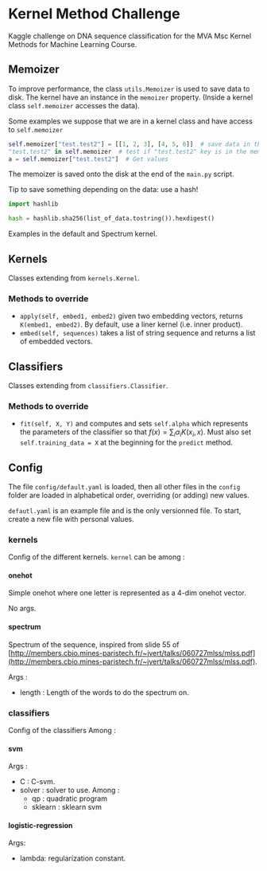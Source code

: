 # Kernel Method Challenge

Kaggle challenge on DNA sequence classification for the MVA Msc Kernel Methods for Machine Learning Course.

## Memoizer
To improve performance, the class `utils.Memoizer` is used to save data to disk. The kernel have an instance in the `memoizer`
property. (Inside a kernel class `self.memoizer` accesses the data).

Some examples we suppose that we are in a kernel class and have access to `self.memoizer`
```python
self.memoizer["test.test2"] = [[1, 2, 3], [4, 5, 6]]  # save data in the storage
"test.test2" in self.memoizer  # test if "test.test2" key is in the memoizer
a = self.memoizer["test.test2"]  # Get values
```

The memoizer is saved onto the disk at the end of the `main.py` script.

Tip to save something depending on the data: use a hash!
```python
import hashlib

hash = hashlib.sha256(list_of_data.tostring()).hexdigest()
```

Examples in the default and Spectrum kernel.

## Kernels
Classes extending from `kernels.Kernel`.

### Methods to override
- `apply(self, embed1, embed2)` given two embedding vectors, returns `K(embed1, embed2)`. By default, use a liner kernel
(i.e. inner product).
- `embed(self, sequences)` takes a list of string sequence and returns a list of embedded vectors.

## Classifiers
Classes extending from `classifiers.Classifier`.

### Methods to override
- `fit(self, X, Y)` and computes and sets `self.alpha` which represents the parameters of the classifier
so that $f(x) = \sum_i \alpha_i K(x_i, x)$. Must also set `self.training_data = X` at the beginning for the `predict` method.

## Config
The file `config/default.yaml` is loaded, then all other files in the `config` folder are loaded
in alphabetical order, overriding (or adding) new values.

`defautl.yaml` is an example file and is the only versionned file.
To start, create a new file with personal values.

### kernels
Config of the different kernels.
`kernel` can be among :

#### onehot
Simple onehot where one letter is represented as a 4-dim onehot vector.

No args.

#### spectrum
Spectrum of the sequence, inspired from slide 55 of [http://members.cbio.mines-paristech.fr/~jvert/talks/060727mlss/mlss.pdf](http://members.cbio.mines-paristech.fr/~jvert/talks/060727mlss/mlss.pdf).

Args :
- length : Length of the words to do the spectrum on.


### classifiers
Config of the classifiers
Among :

#### svm

Args :
- C : C-svm.
- solver : solver to use. Among :
    - qp : quadratic program
    - sklearn : sklearn svm 
    
#### logistic-regression

Args:
- lambda: regularization constant.
